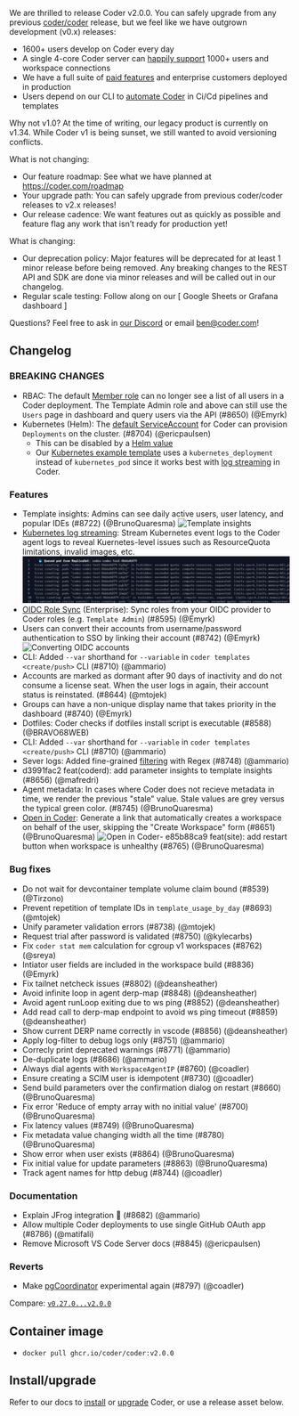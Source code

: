 We are thrilled to release Coder v2.0.0. You can safely upgrade from any previous
[coder/coder](https://github.com/coder/coder) release,
but we feel like we have outgrown development (v0.x) releases:

- 1600+ users develop on Coder every day
- A single 4-core Coder server can [happily support](https://coder.com/docs/v2/latest/admin/scale) 1000+ users and workspace connections
- We have a full suite of [paid features](https://coder.com/docs/v2/latest/enterprise) and enterprise customers deployed in production
- Users depend on our CLI to [automate Coder](https://coder.com/docs/v2/latest/admin/automation) in Ci/Cd pipelines and templates

Why not v1.0? At the time of writing, our legacy product is currently on v1.34. While Coder v1 is being sunset, we still wanted to avoid versioning conflicts.

What is not changing:

- Our feature roadmap: See what we have planned at https://coder.com/roadmap
- Your upgrade path: You can safely upgrade from previous coder/coder releases to v2.x releases!
- Our release cadence: We want features out as quickly as possible and feature flag any work that isn’t ready for production yet!

What is changing:

- Our deprecation policy: Major features will be deprecated for at least 1 minor release before being removed. Any breaking changes to the REST API and SDK are done via minor releases and will be called out in our changelog.
- Regular scale testing: Follow along on our [ Google Sheets or Grafana dashboard ]

Questions? Feel free to ask in [our Discord](https://discord.gg/coder) or email ben@coder.com!

## Changelog

### BREAKING CHANGES

- RBAC: The default [Member role](https://coder.com/docs/v2/latest/admin/users) can no longer see a list of all users in a Coder deployment. The Template Admin role and above can still use the `Users` page in dashboard and query users via the API (#8650) (@Emyrk)
- Kubernetes (Helm): The [default ServiceAccount](https://github.com/coder/coder/blob/8d0e8f45e0fb3802d777a396b4c027ab9788e1b8/helm/values.yaml#L67-L82) for Coder can provision `Deployments` on the cluster.  (#8704) (@ericpaulsen)
  - This can be disabled by a [Helm value](https://github.com/coder/coder/blob/8d0e8f45e0fb3802d777a396b4c027ab9788e1b8/helm/values.yaml#L78)
  - Our [Kubernetes example template](https://github.com/coder/coder/tree/main/examples/templates/kubernetes) uses a `kubernetes_deployment` instead of `kubernetes_pod` since it works best with [log streaming](https://coder.com/docs/v2/latest/platforms/kubernetes/deployment-logs) in Coder.

### Features

- Template insights: Admins can see daily active users, user latency, and popular IDEs (#8722) (@BrunoQuaresma)
  ![Template insights](https://user-images.githubusercontent.com/22407953/258239988-69641bd6-28da-4c60-9ae7-c0b1bba53859.png)
- [Kubernetes log streaming](https://coder.com/docs/v2/latest/platforms/kubernetes/deployment-logs): Stream Kubernetes event logs to the Coder agent logs to reveal Kuernetes-level issues such as ResourceQuota limitations, invalid images, etc.
  ![Kubernetes quota](https://raw.githubusercontent.com/coder/coder/main/docs/platforms/kubernetes/coder-logstream-kube-logs-quota-exceeded.png)
- [OIDC Role Sync](https://coder.com/docs/v2/latest/admin/auth#group-sync-enterprise) (Enterprise): Sync roles from your OIDC provider to Coder roles (e.g. `Template Admin`) (#8595) (@Emyrk)
- Users can convert their accounts from username/password authentication to SSO by linking their account (#8742) (@Emyrk)
  ![Converting OIDC accounts](https://user-images.githubusercontent.com/22407953/257408767-5b136476-99d1-4052-aeec-fe2a42618e04.png)
- CLI: Added `--var` shorthand for `--variable` in `coder templates <create/push>` CLI (#8710) (@ammario)
- Accounts are marked as dormant after 90 days of inactivity and do not consume a license seat. When the user logs in again, their account status is reinstated. (#8644) (@mtojek)
- Groups can have a non-unique display name that takes priority in the dashboard (#8740) (@Emyrk)
- Dotfiles: Coder checks if dotfiles install script is executable (#8588) (@BRAVO68WEB)
- CLI: Added `--var` shorthand for `--variable` in `coder templates <create/push>` CLI (#8710) (@ammario)
- Sever logs: Added fine-grained [filtering](https://coder.com/docs/v2/latest/cli/server#-l---log-filter) with Regex (#8748) (@ammario)
- d3991fac2 feat(coderd): add parameter insights to template insights (#8656) (@mafredri)
- Agent metadata: In cases where Coder does not recieve metadata in time, we render the previous "stale" value. Stale values are grey versus the typical green color. (#8745) (@BrunoQuaresma)
- [Open in Coder](https://coder.com/docs/v2/latest/templates/open-in-coder): Generate a link that automatically creates a workspace on behalf of the user, skipping the "Create Workspace" form (#8651) (@BrunoQuaresma)
  ![Open in Coder](https://user-images.githubusercontent.com/22407953/257410429-712de64d-ea2c-4520-8abf-0a9ba5a16e7a.png)- e85b88ca9 feat(site): add restart button when workspace is unhealthy (#8765) (@BrunoQuaresma)

### Bug fixes

- Do not wait for devcontainer template volume claim bound (#8539) (@Tirzono)
- Prevent repetition of template IDs in `template_usage_by_day` (#8693) (@mtojek)
- Unify parameter validation errors (#8738) (@mtojek)
- Request trial after password is validated (#8750) (@kylecarbs)
- Fix `coder stat mem` calculation for cgroup v1 workspaces (#8762) (@sreya)
- Intiator user fields are included in the workspace build (#8836) (@Emyrk)
- Fix tailnet netcheck issues (#8802) (@deansheather)
- Avoid infinite loop in agent derp-map (#8848) (@deansheather)
- Avoid agent runLoop exiting due to ws ping (#8852) (@deansheather)
- Add read call to derp-map endpoint to avoid ws ping timeout (#8859) (@deansheather)
- Show current DERP name correctly in vscode (#8856) (@deansheather)
- Apply log-filter to debug logs only (#8751) (@ammario)
- Correcly print deprecated warnings (#8771) (@ammario)
- De-duplicate logs (#8686) (@ammario)
- Always dial agents with `WorkspaceAgentIP` (#8760) (@coadler)
- Ensure creating a SCIM user is idempotent (#8730) (@coadler)
- Send build parameters over the confirmation dialog on restart (#8660) (@BrunoQuaresma)
- Fix error 'Reduce of empty array with no initial value' (#8700) (@BrunoQuaresma)
- Fix latency values (#8749) (@BrunoQuaresma)
- Fix metadata value changing width all the time (#8780) (@BrunoQuaresma)
- Show error when user exists (#8864) (@BrunoQuaresma)
- Fix initial value for update parameters (#8863) (@BrunoQuaresma)
- Track agent names for http debug (#8744) (@coadler)

### Documentation

- Explain JFrog integration 🐸 (#8682) (@ammario)
- Allow multiple Coder deployments to use single GitHub OAuth app (#8786) (@matifali)
- Remove Microsoft VS Code Server docs (#8845) (@ericpaulsen)

### Reverts

- Make [pgCoordinator](https://github.com/coder/coder/pull/8044) experimental again (#8797) (@coadler)

Compare: [`v0.27.0...v2.0.0`](https://github.com/coder/coder/compare/v0.27.0...v2.0.0)

## Container image

- `docker pull ghcr.io/coder/coder:v2.0.0`

## Install/upgrade

Refer to our docs to [install](https://coder.com/docs/v2/latest/install) or [upgrade](https://coder.com/docs/v2/latest/admin/upgrade) Coder, or use a release asset below.
